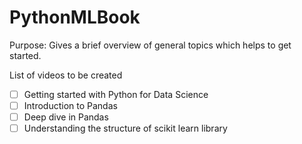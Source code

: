 # PythonMLBook
Purpose: Gives a brief overview of general topics which helps to get started.


List of videos to be created
- [ ] Getting started with Python for Data Science
- [ ] Introduction to Pandas
- [ ] Deep dive in Pandas
- [ ] Understanding the structure of scikit learn library
